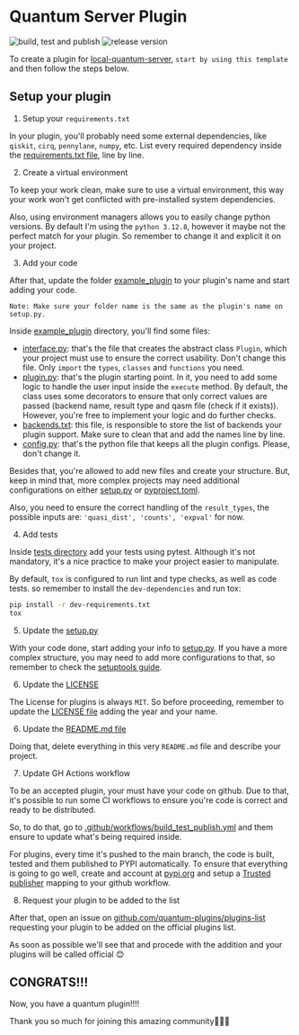 # Quantum Server Plugin

![build, test and publish](https://github.com/github/Dpbm/quantum-server-plugin-template/workflows/build_test_publish.yml/badge.svg)
![release version](https://github.com/github/Dpbm/quantum-server-plugin-template/workflows/release.yml/badge.svg)

To create a plugin for [local-quantum-server](https://github.com/Dpbm/local-quantum-server), `start by using this template` and then follow the steps below.

## Setup your plugin

1. Setup your `requirements.txt`

In your plugin, you'll probably need some external dependencies, like `qiskit`, `cirq`, `pennylane`, `numpy`, etc. List every required dependency inside the [requirements.txt file](./requirements.txt), line by line.

2. Create a virtual environment

To keep your work clean, make sure to use a virtual environment, this way your work won't get conflicted with pre-installed system dependencies.

Also, using environment managers allows you to easily change python versions. By default I'm using the `python 3.12.8`, however it maybe not the perfect match for your plugin. So remember to change it and explicit it on your project.

3. Add your code

After that, update the folder [example_plugin](./example_plugin/) to your plugin's name and start adding your code.

`Note: Make sure your folder name is the same as the plugin's name on setup.py.`

Inside [example_plugin](./example_plugin/) directory, you'll find some files:

- [interface.py](./example_plugin/interface.py): that's the file that creates the abstract class `Plugin`, which your project must use to ensure the correct usability. 
Don't change this file. Only `import` the `types`, `classes` and `functions` you need.
- [plugin.py](./example_plugin/plugin.py): that's the plugin starting point. In it, you need to add some logic to handle the user input inside the `execute` method. By default, the class uses some decorators to ensure that only correct values are passed (backend name, result type and qasm file (check if it exists)). However, you're free to implement your logic and do further checks.
- [backends.txt](./example_plugin/backends.txt): this file, is responsible to store the list of backends your plugin support. Make sure to clean that and add the names line by line.
- [config.py](./example_plugin/config.py): that's the python file that keeps all the plugin configs. Please, don't change it. 

Besides that, you're allowed to add new files and create your structure. But, keep in mind that, more complex projects may need additional configurations on either [setup.py](./setup.py) or [pyproject.toml](./pyproject.toml).

Also, you need to ensure the correct handling of the `result_types`, the possible inputs are: `'quasi_dist', 'counts', 'expval'` for now.

4. Add tests

Inside [tests directory](./tests/) add your tests using pytest. Although it's not mandatory, it's a nice practice to make your project easier to manipulate.

By default, `tox` is configured to run lint and type checks, as well as code tests. so remember to install the `dev-dependencies` and run tox:

```bash
pip install -r dev-requirements.txt
tox
```

5. Update the [setup.py](./setup.py)

With your code done, start adding your info to [setup.py](./setup.py). If you have a more complex structure, you may need to add more configurations to that, so remember to check the [setuptools guide](https://setuptools.pypa.io/en/latest/index.html).

6. Update the [LICENSE](./LICENSE)

The License for plugins is always `MIT`. So before proceeding, remember to update the [LICENSE file](./LICENSE) adding the year and your name.

6. Update the [README.md file](./README.md)

Doing that, delete everything in this very `README.md` file and describe your project.

7. Update GH Actions workflow

To be an accepted plugin, your must have your code on github. Due to that, it's possible to run some CI workflows to ensure you're code is correct and ready to be distributed.

So, to do that, go to [.github/workflows/build_test_publish.yml](./.github/workflows/build_test_publish.yml) and them ensure to update what's being required inside.

For plugins, every time it's pushed to the main branch, the code is built, tested and them published to PYPI automatically. To ensure that everything is going to go well, create and account at [pypi.org](https://pypi.org/) and setup a [Trusted publisher](https://docs.pypi.org/trusted-publishers/) mapping to your github workflow.

8. Request your plugin to be added to the list

After that, open an issue on [github.com/quantum-plugins/plugins-list](https://github.com/quantum-plugins/plugins-list) requesting your plugin to be added on the official plugins list. 

As soon as possible we'll see that and procede with the addition and your plugins will be called official 😊

## CONGRATS!!!

Now, you have a quantum plugin!!!!

Thank you so much for joining this amazing community🎉🎉🎉